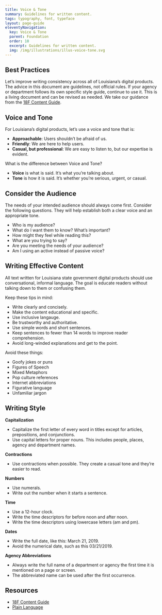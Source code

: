 ```yaml
---
title: Voice & Tone
summary: Guidelines for written content.
tags: typography, font, typeface
layout: page-guide
eleventyNavigation:
  key: Voice & Tone
  parent: Foundation
  order: 10
  excerpt: Guidelines for written content.
  img: /img/illustrations/illus-voice-tone.svg
---
```


## Best Practices

Let’s improve writing consistency across all of Louisiana’s digital products. The advice in this document are guidelines, not official rules. If your agency or department follows its own specific style guide, continue to use it. This is a living document and can be revised as needed. We take our guidance from the <a href="https://content-guide.18f.gov/" target="_blank">18F Content Guide</a>.

## Voice and Tone

For Louisiana’s digital products, let’s use a voice and tone that is:

- **Approachable**: Users shouldn’t be afraid of us.
- **Friendly**: We are here to help users.
- **Casual, but professional**: We are easy to listen to, but our expertise is evident. 

What is the difference between Voice and Tone?

* **Voice** is what is said. It’s what you’re talking about.
* **Tone** is how it is said. It’s whether you’re serious, urgent, or casual.

## Consider the Audience

The needs of your intended audience should always come first. Consider the following questions. They will help establish both a clear voice and an appropriate tone.

- Who is my audience?
- What do I want them to know? What’s important?
- How might they feel while reading this?
- What are you trying to say?
- Are you meeting the needs of your audience?
- Am I using an active instead of passive voice?

## Writing Effective Content

All text written for Louisiana state government digital products should use conversational, informal language. The goal is educate readers without talking down to them or confusing them. 

Keep these tips in mind:

- Write clearly and concisely.
- Make the content educational and specific.
- Use inclusive langauge.
- Be trustworthy and authoritative.
- Use simple words and short sentences.
- Keep sentences to fewer than 14 words to improve reader comprehension.
- Avoid long-winded explanations and get to the point.

Avoid these things:

- Goofy jokes or puns
- Figures of Speech
- Mixed Metaphors
- Pop culture references
- Internet abbreviations
- Figurative language
- Unfamiliar jargon

## Writing Style

**Capitalization**

- Capitalize the first letter of every word in titles except for articles, prepositions, and conjunctions. 
- Use capital letters for proper nouns. This includes people, places, agency and department names.

**Contractions**

- Use contractions when possible. They create a casual tone and they’re easier to read.

**Numbers**

- Use numerals. 
- Write out the number when it starts a sentence.

**Time**

- Use a 12-hour clock. 
- Write the time descriptors for before noon and after noon.
- Write the time descriptors using lowercase letters (am and pm).

**Dates**

- Write the full date, like this: March 21, 2019.
- Avoid the numerical date, such as this 03/21/2019.

**Agency Abbreviations**

- Always write the full name of a department or agency the first time it is mentioned on a page or screen. 
- The abbreviated name can be used after the first occurrence.

## Resources

- <a href="https://content-guide.18f.gov/our-style/" target="_blank">18F Content Guide</a>
- <a href="https://www.plainlanguage.gov/" target="_blank">Plain Language</a>
